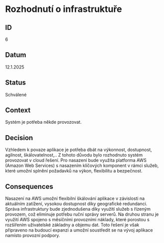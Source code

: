 # Rozhodnutí o infrastruktuře

## ID

6

## Datum

12.1.2025

## Status

Schválené

## Context

Systém je potřeba někde provozovat.

## Decision

Vzhledem k povaze aplikace je potřeba dbát na výkonnost, dostupnost, agilnost, škálovatelnost,.. Z tohoto důvodu bylo rozhodnuto systém provozovat v cloud řešení.
Pro nasazení bude využita platforma AWS (Amazon Web Services) s nasazením klíčových komponent v rámci služeb, které umožní splnění požadavků na výkon, flexibilitu a bezpečnost. 

## Consequences

Nasazení na AWS umožní flexibilní škálování aplikace v závislosti na aktuálním zatížení, vysokou dostupnost díky geografické redundanci. Správa infrastruktury bude zjednodušena díky využití služeb s řízeným provozem, což eliminuje potřebu ruční správy serverů. Na druhou stranu je využití AWS spojeno s měsíčními provozními náklady, které porostou s rozšířením uživatelské základny a objemu dat. Toto řešení je však připraveno na budoucí expanzi a umožní soustředit se na vývoj aplikace namísto provozní podpory.